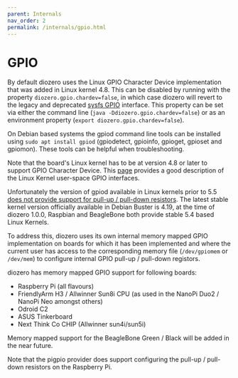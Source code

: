 ```yaml
---
parent: Internals
nav_order: 2
permalink: /internals/gpio.html
---
```


# GPIO

By default diozero uses the Linux GPIO Character Device implementation that was added in Linux kernel 4.8.
This can be disabled by running with the property `diozero.gpio.chardev=false`, in which case diozero
will revert to the legacy and deprecated [sysfs GPIO](https://www.kernel.org/doc/Documentation/gpio/sysfs.txt) interface.
This property can be set via either the command line (`java -Ddiozero.gpio.chardev=false`) or as an
environment property (`export diozero.gpio.chardev=false`).

On Debian based systems the gpiod command line tools can be installed using `sudo apt install gpiod`
(gpiodetect, gpioinfo, gpioget, gpioset and gpiomon).
These tools can be helpful when troubleshooting.

Note that the board's Linux kernel has to be at version 4.8 or later to support GPIO Character Device.
This [page](https://embeddedbits.org/new-linux-kernel-gpio-user-space-interface/) provides a good
description of the Linux Kernel user-space GPIO interfaces.

Unfortunately the version of gpiod available in Linux kernels prior to 5.5
[does not provide support for pull-up / pull-down resistors](https://microhobby.com.br/blog/2020/02/02/new-linux-kernel-5-5-new-interfaces-in-gpiolib/).
The latest stable kernel version officially available in Debian Buster is 4.19, at the time of
diozero 1.0.0, Raspbian and BeagleBone both provide stable 5.4 based Linux Kernels.

To address this, diozero uses its own internal memory mapped GPIO implementation on boards for which
it has been implemented and where the current user has access to the corresponding memory file
(`/dev/gpiomem` or `/dev/mem`) to configure internal GPIO pull-up / pull-down registors.

diozero has memory mapped GPIO support for following boards:

* Raspberry Pi (all flavours)
* FriendlyArm H3 / Allwinner Sun8i CPU (as used in the NanoPi Duo2 / NanoPi Neo amongst others)
* Odroid C2
* ASUS Tinkerboard
* Next Think Co CHIP (Allwinner sun4i/sun5i)

Memory mapped support for the BeagleBone Green / Black will be added in the near future.

Note that the pigpio provider does support configuring the pull-up / pull-down resistors on the Raspberry Pi.
